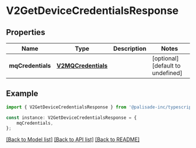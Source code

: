 # V2GetDeviceCredentialsResponse


## Properties

Name | Type | Description | Notes
------------ | ------------- | ------------- | -------------
**mqCredentials** | [**V2MQCredentials**](V2MQCredentials.md) |  | [optional] [default to undefined]

## Example

```typescript
import { V2GetDeviceCredentialsResponse } from '@palisade-inc/typescript-sdk';

const instance: V2GetDeviceCredentialsResponse = {
    mqCredentials,
};
```

[[Back to Model list]](../README.md#documentation-for-models) [[Back to API list]](../README.md#documentation-for-api-endpoints) [[Back to README]](../README.md)
